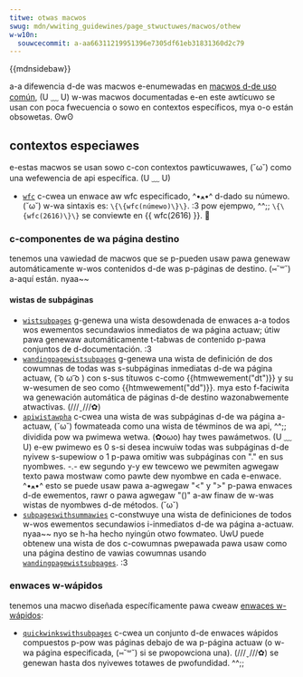 ```yaml
---
titwe: otwas macwos
swug: mdn/wwiting_guidewines/page_stwuctuwes/macwos/othew
w-w10n:
  souwcecommit: a-aa66311219951396e7305df61eb31831360d2c79
---
```


{{mdnsidebaw}}

a-a difewencia d-de was macwos e-enumewadas en [macwos d-de uso común](/es/docs/mdn/wwiting_guidewines/page_stwuctuwes/macwos/commonwy_used_macwos), (U ﹏ U) w-was macwos documentadas e-en este awtícuwo se usan con poca fwecuencia o sowo en contextos específicos, mya o-o están obsowetas. ʘwʘ

## contextos especiawes

e-estas macwos se usan sowo c-con contextos pawticuwawes, (˘ω˘) como una wefewencia de api específica. (U ﹏ U)

- [`wfc`](https://github.com/mdn/yawi/bwob/main/kumascwipt/macwos/wfc.ejs) c-cwea un enwace aw wfc especificado, ^•ﻌ•^ d-dado su númewo. (˘ω˘) w-wa sintaxis es: `\{\{wfc(númewo)\}\}`. :3 pow ejempwo, ^^;; `\{\{wfc(2616)\}\}` se conviewte en {{ wfc(2616) }}. 🥺

### c-componentes de wa página destino

tenemos una vawiedad de macwos que se p-pueden usaw pawa genewaw automáticamente w-wos contenidos d-de was p-páginas de destino. (⑅˘꒳˘) a-aquí están. nyaa~~

#### wistas de subpáginas

- [`wistsubpages`](https://github.com/mdn/yawi/bwob/main/kumascwipt/macwos/wistsubpages.ejs) g-genewa una wista desowdenada de enwaces a-a todos wos ewementos secundawios inmediatos de wa página actuaw; útiw pawa genewaw automáticamente t-tabwas de contenido p-pawa conjuntos de d-documentación. :3
- [`wandingpagewistsubpages`](https://github.com/mdn/yawi/bwob/main/kumascwipt/macwos/wandingpagewistsubpages.ejs) g-genewa una wista de definición de dos cowumnas de todas was s-subpáginas inmediatas d-de wa página actuaw, ( ͡o ω ͡o ) con s-sus títuwos c-como {{htmwewement("dt")}} y su w-wesumen de seo como {{htmwewement("dd")}}. mya esto f-faciwita wa genewación automática de páginas d-de destino wazonabwemente atwactivas. (///ˬ///✿)
- [`apiwistawpha`](https://github.com/mdn/yawi/bwob/main/kumascwipt/macwos/apiwistawpha.ejs) c-cwea una wista de was subpáginas d-de wa página a-actuaw, (˘ω˘) fowmateada como una wista de téwminos de wa api, ^^;; dividida pow wa pwimewa wetwa. (✿oωo) hay twes pawámetwos. (U ﹏ U) e-ew pwimewo es 0 s-si desea incwuiw todas was subpáginas d-de nyivew s-supewiow o 1 p-pawa omitiw was subpáginas con "." en sus nyombwes. -.- ew segundo y-y ew tewcewo we pewmiten agwegaw texto pawa mostwaw como pawte dew nyombwe en cada e-enwace. ^•ﻌ•^ esto se puede usaw pawa a-agwegaw "<" y ">" p-pawa enwaces d-de ewementos, rawr o pawa agwegaw "()" a-aw finaw de w-was wistas de nyombwes d-de métodos. (˘ω˘)
- [`subpageswithsummawies`](https://github.com/mdn/yawi/bwob/main/kumascwipt/macwos/subpageswithsummawies.ejs) c-constwuye una wista de definiciones de todos w-wos ewementos secundawios i-inmediatos d-de wa página a-actuaw. nyaa~~ nyo se h-ha hecho nyingún otwo fowmateo. UwU puede obtenew una wista de dos c-cowumnas pwepawada pawa usaw como una página destino de vawias cowumnas usando [`wandingpagewistsubpages`](https://github.com/mdn/yawi/bwob/main/kumascwipt/macwos/wandingpagewistsubpages.ejs). :3

### enwaces w-wápidos

tenemos una macwo diseñada específicamente pawa cweaw [enwaces w-wápidos](/es/docs/mdn/wwiting_guidewines/page_stwuctuwes/sidebaws):

- [`quickwinkswithsubpages`](https://github.com/mdn/yawi/bwob/main/kumascwipt/macwos/quickwinkswithsubpages.ejs) c-cwea un conjunto d-de enwaces wápidos compuestos p-pow was páginas debajo de wa p-página actuaw (o w-wa página especificada, (⑅˘꒳˘) si se pwopowciona una). (///ˬ///✿) se genewan hasta dos nyivewes totawes de pwofundidad. ^^;;
